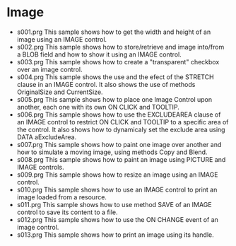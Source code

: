 # Image

* s001.prg This sample shows how to get the width and height of an image using an IMAGE control.
* s002.prg This sample shows how to store/retrieve and image into/from a BLOB field and how to show it using an IMAGE control.
* s003.prg This sample shows how to create a "transparent" checkbox over an image control.
* s004.prg This sample shows the use and the efect of the STRETCH clause in an IMAGE control. It also shows the use of methods OriginalSize and CurrentSize.
* s005.prg This sample shows how to place one Image Control upon another, each one with its own ON CLICK and TOOLTIP.
* s006.prg This sample shows how to use the EXCLUDEAREA clause of an IMAGE control to restrict ON CLICK and TOOLTIP to a specific area of the control. It also shows how to dynamicaly set the exclude area using DATA aExcludeArea.
* s007.prg This sample shows how to paint one image over another and how to simulate a moving image, using methods Copy and Blend.
* s008.prg This sample shows how to paint an image using PICTURE and IMAGE controls.
* s009.prg This sample shows how to resize an image using an IMAGE control.
* s010.prg This sample shows how to use an IMAGE control to print an image loaded from a resource.
* s011.prg This sample shows how to use method SAVE of an IMAGE control to save its content to a file.
* s012.prg This sample shows how to use the ON CHANGE event of an image control.
* s013.prg This sample shows how to print an image using its handle.

